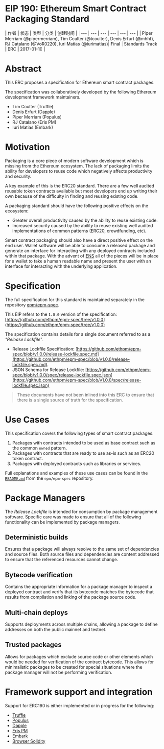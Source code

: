 # EIP 190: Ethereum Smart Contract Packaging Standard


| 作者 | 状态 | 类型 | 分类 | 创建时间 |
| --- | --- | --- | --- | --- | --- |
| Piper Merriam (@pipermerriam), Tim Coulter (@tcoulter), Denis Erfurt (@mhhf), RJ Catalano (@VoR0220), Iuri Matias (@iurimatias)| Final | Standards Track | ERC | 2017-01-10 |


# Abstract

This ERC proposes a specification for Ethereum smart contract packages.

The specification was collaboratively developed by the following Ethereum development framework maintainers.

* Tim Coulter (Truffle)
* Denis Erfurt (Dapple)
* Piper Merriam (Populus)
* RJ Catalano (Eris PM)
* Iuri Matias (Embark)

# Motivation

Packaging is a core piece of modern software development which is missing from the Ethereum ecosystem.  The lack of packaging limits the ability for developers to reuse code which negatively affects productivity and security.

A key example of this is the ERC20 standard.  There are a few well audited reusable token contracts available but most developers end up writing their own because of the difficulty in finding and reusing existing code.

A packaging standard should have the following positive effects on the ecosystem:

* Greater overall productivity caused by the ability to reuse existing code.
* Increased security caused by the ability to reuse existing well audited implementations of common patterns (ERC20, crowdfunding, etc).

Smart contract packaging should also have a direct positive effect on the end user.  Wallet software will be able to consume a released package and generate an interface for interacting with any deployed contracts included within that package.  With the advent of [ENS](https://github.com/ethereum/EIPs/issues/137) all of the pieces will be in place for a wallet to take a human readable name and present the user with an interface for interacting with the underlying application.


# Specification

The full specification for this standard is maintained separately in the repository [epm/epm-spec](https://github.com/ethpm/epm-spec).

This EIP refers to the `1.0.0` version of the specification: [https://github.com/ethpm/epm-spec/tree/v1.0.0](https://github.com/ethpm/epm-spec/tree/v1.0.0)

The specification contains details for a single document referred to as a *"Release Lockfile"*.

* Release Lockfile Specification: [https://github.com/ethpm/epm-spec/blob/v1.0.0/release-lockfile.spec.md](https://github.com/ethpm/epm-spec/blob/v1.0.0/release-lockfile.spec.md).
* JSON Schema for Release Lockfile: [https://github.com/ethpm/epm-spec/blob/v1.0.0/spec/release-lockfile.spec.json](https://github.com/ethpm/epm-spec/blob/v1.0.0/spec/release-lockfile.spec.json)

> These documents have not been inlined into this ERC to ensure that there is a single source of truth for the specification.


# Use Cases

This specification covers the following types of smart contract packages.

1. Packages with contracts intended to be used as base contract such as the common `owned` pattern.
2. Packages with contracts that are ready to use as-is such as an ERC20 token contract.
3. Packages with deployed contracts such as libraries or services.

Full explanations and examples of these use cases can be found in the [`README.md`](https://github.com/ethpm/epm-spec/blob/v1.0.0/README.md#use-cases) from the `epm/epm-spec` repository.


# Package Managers

The *Release Lockfile* is intended for consumption by package management software.  Specific care was made to ensure that all of the following functionality can be implemented by package managers.


## Deterministic builds

Ensures that a package will always resolve to the same set of dependencies and source files.  Both source files and dependencies are content addressed to ensure that the referenced resources cannot change.


## Bytecode verification

Contains the appropriate information for a package manager to inspect a deployed contract and verify that its bytecode matches the bytecode that results from compilation and linking of the package source code.


## Multi-chain deploys

Supports deployments across multiple chains, allowing a package to define addresses on both the public mainnet and testnet.


## Trusted packages

Allows for packages which exclude source code or other elements which would be needed for verification of the contract bytecode.  This allows for minimalistic packages to be created for special situations where the package manager will not be performing verification.


# Framework support and integration

Support for ERC190 is either implemented or in progress for the following:

* [Truffle](https://truffleframework.com/)
* [Populus](https://populus.readthedocs.io/en/latest/)
* [Dapple](https://dapple.readthedocs.io/en/master/)
* [Eris PM](https://github.com/eris-ltd/eris-cli)
* [Embark](https://github.com/iurimatias/embark-framework)
* [Browser Solidity](https://github.com/ethereum/remix-ide/issues/386)
